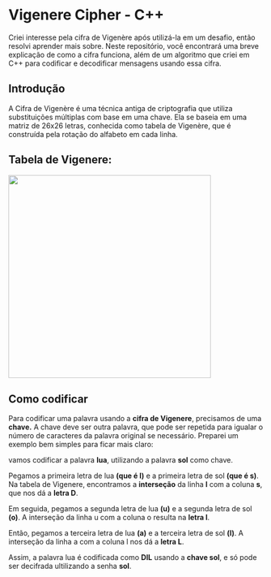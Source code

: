 # Vigenere Cipher - C++
Criei interesse pela cifra de Vigenère após utilizá-la em um desafio, então resolvi aprender mais sobre. Neste repositório, você encontrará uma breve explicação de como a cifra funciona,
além de um algoritmo que criei em C++ para codificar e decodificar mensagens usando essa cifra.

## Introdução


A Cifra de Vigenère é uma técnica antiga de criptografia que utiliza substituições múltiplas com base em uma chave. Ela se baseia em uma matriz de 26x26 letras,
conhecida como tabela de Vigenère, que é construída pela rotação do alfabeto em cada linha.

## Tabela de Vigenere: 

<img src="https://danieldonda.com/wp-content/uploads/2021/01/image-4.png" width="400">

## Como codificar 

Para codificar uma palavra usando a **cifra de Vigenere**, precisamos de uma **chave.** A chave deve ser outra palavra, que pode ser repetida para igualar o número de caracteres da palavra original se necessário. 
Preparei um exemplo bem simples para ficar mais claro:

vamos codificar a palavra **lua**, utilizando a palavra **sol** como chave.

Pegamos a primeira letra de lua **(que é l)** e a primeira letra de sol **(que é s)**. Na tabela de Vigenere, encontramos a **interseção** da linha **l** com a coluna **s**, que nos dá a **letra D**.

Em seguida, pegamos a segunda letra de lua **(u)** e a segunda letra de sol **(o)**. A interseção da linha u com a coluna o resulta na **letra I**.

Então, pegamos a terceira letra de lua **(a)** e a terceira letra de sol **(l)**. A interseção da linha a com a coluna l nos dá a **letra L**.

Assim, a palavra lua é codificada como **DIL** usando a **chave sol**, e só pode ser decifrada ultilizando a senha **sol**.

